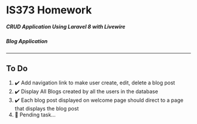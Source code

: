 # IS373 Homework
##### CRUD Application Using Laravel 8 with Livewire
##### Blog Application
---
## To Do
1. ✔️ Add navigation link to make user create, edit, delete a blog post
2. ✔️ Display All Blogs created by all the users in the database
3. ✔️ Each blog post displayed on welcome page should direct to a page that displays the blog post
4. 🔄 Pending task...
